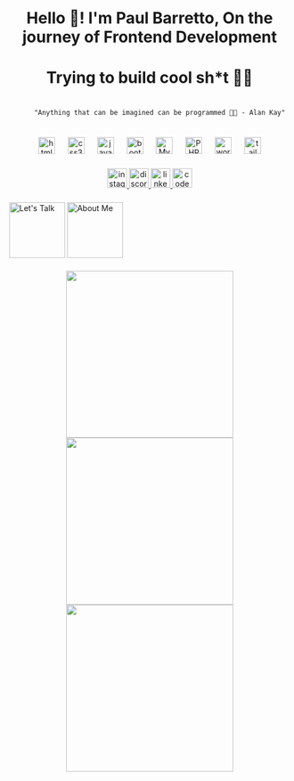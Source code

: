 <!-- <img align="center" width="100%"  height="500" src="https://i.imgur.com/5JZlZYT.png" /> -->

<h1 align="center">Hello 👋! I'm Paul Barretto, On the journey of Frontend Development</h1>


###

<h1 align="center">Trying to build cool sh*t 👨‍💻</h1>

###

<div align = "center">
  <p>
<pre>
  <code class="language-html">
     "Anything that can be imagined can be programmed 👨‍💻 - Alan Kay"
  </code>
</pre>

  </p>
</div>

###

<div align="center">
  <img class="logoimg" src="https://cdn.jsdelivr.net/gh/devicons/devicon/icons/html5/html5-original.svg" height="30" alt="html5 logo"  />
  <img width="15" />
  <img class="logoimg" src="https://cdn.jsdelivr.net/gh/devicons/devicon/icons/css3/css3-original.svg" height="30" alt="css3 logo"  />
  <img width="15" />
  <img class="logoimg" src="https://cdn.jsdelivr.net/gh/devicons/devicon/icons/javascript/javascript-original.svg" height="30" alt="javascript logo"  />
  <img width="15" />
  <img class="logoimg" src="https://cdn.jsdelivr.net/gh/devicons/devicon/icons/bootstrap/bootstrap-original.svg" height="30" alt="bootstrap logo"  />
  <img width="15" />
  <img class="logoimg" src="https://cdn.jsdelivr.net/gh/devicons/devicon/icons/mysql/mysql-original.svg" height="30" alt="MySQL logo"  />
  <img width="15" />
  <img class="logoimg" src="https://cdn.jsdelivr.net/gh/devicons/devicon/icons/php/php-original.svg" height="30" alt="PHP logo"  />
  <img width="15" />
  <img class="logoimg" src="https://i.imgur.com/68XkLvS.png" height="30" alt="wordpress logo"  />
  <img width="15" />
  <img class="logoimg" src="https://skillicons.dev/icons?i=tailwind" height="30" alt="tailwindcss logo"  />
</div>

###
  <div align="center">
  <a href="https://www.instagram.com/paulbarretto.dev" target="_blank">
    <img class="logoimg" src="https://img.shields.io/static/v1?message=Instagram&logo=instagram&label=&color=E4405F&logoColor=white&labelColor=&style=flat" height="35" alt="instagram logo"  />
  </a>
  <a href="https://discordapp.com/users/iamakainu" target="_blank">
    <img class="logoimg" src="https://img.shields.io/static/v1?message=Discord&logo=discord&label=&color=7289DA&logoColor=white&labelColor=&style=flat" height="35" alt="discord logo"  />
  </a>
  <a href="https://www.linkedin.com/in/paul-baretto" target="_blank">
    <img class="logoimg" src="https://img.shields.io/static/v1?message=LinkedIn&logo=linkedin&label=&color=0077B5&logoColor=white&labelColor=&style=flat" height="35" alt="linkedin logo"  />
  </a>
  <a href="https://codepen.io/PaulBaretto" target="_blank">
    <img class="logoimg" src="https://img.shields.io/static/v1?message=Codepen&logo=codepen&label=&color=000000&logoColor=white&labelColor=&style=flat" height="35" alt="codepen logo"  />
  </a>
</div>

###

###
[<img  alt="Let's Talk" width="100px" align="center" src="https://i.imgur.com/aszlQCa.png"/>](https://lets-talk-landing-form.netlify.app/)
[<img  alt="About Me" width="100px" align="center" src="https://i.imgur.com/gU3gvCV.png"/>](https://paul-barretto.netlify.app/) 


###
<div align="center" border-radius="10">
<img align="center"  height="300" border-radius="10" src="https://camo.githubusercontent.com/add7b800305e68c929b6fcc86d385e1e83b1645ebe2408cd4eafa1c076ce4d72/68747470733a2f2f6d656469612e67697068792e636f6d2f6d656469612f6949716d4d3574546a6d704f42396d70626e2f67697068792e676966"/>
<img align="center"  height="300" border-radius="10" src="https://camo.githubusercontent.com/905b96edece53a982ed9dd6870ce61ad6ee85d6598755f88a859e0322a70842f/68747470733a2f2f6d656469612e74656e6f722e636f6d2f726550446644574f33586f41414141642f6861636b696e672e676966"  />
<img align="center"  height="300" border-radius="10" src="https://media.giphy.com/media/DSxKEQoQix9hC/giphy.gif"  />
</div>

###
